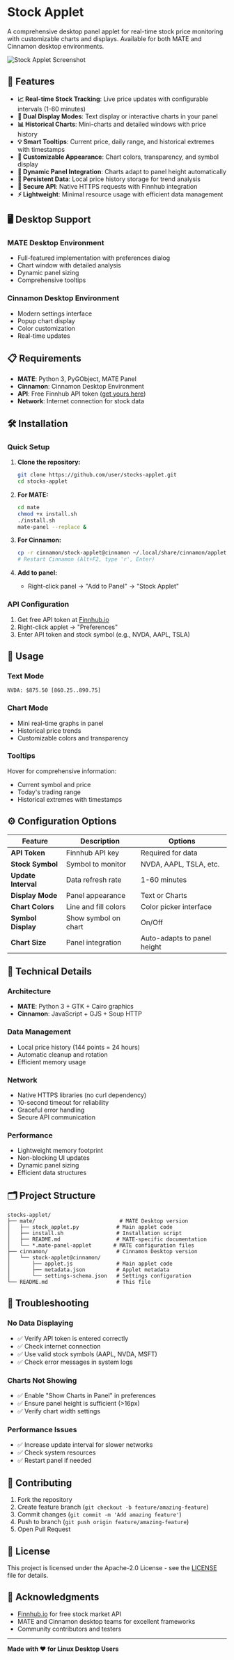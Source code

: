 # Stock Applet

A comprehensive desktop panel applet for real-time stock price monitoring with customizable charts and displays. Available for both MATE and Cinnamon desktop environments.

![Stock Applet Screenshot](https://via.placeholder.com/800x200/2c3e50/ffffff?text=Stock+Applet+-+Real-time+Stock+Monitoring)

## 🚀 Features

- **📈 Real-time Stock Tracking**: Live price updates with configurable intervals (1-60 minutes)
- **🎨 Dual Display Modes**: Text display or interactive charts in your panel
- **📊 Historical Charts**: Mini-charts and detailed windows with price history
- **💡 Smart Tooltips**: Current price, daily range, and historical extremes with timestamps
- **🎨 Customizable Appearance**: Chart colors, transparency, and symbol display
- **📱 Dynamic Panel Integration**: Charts adapt to panel height automatically
- **💾 Persistent Data**: Local price history storage for trend analysis
- **🔐 Secure API**: Native HTTPS requests with Finnhub integration
- **⚡ Lightweight**: Minimal resource usage with efficient data management

## 🖥️ Desktop Support

### MATE Desktop Environment
- Full-featured implementation with preferences dialog
- Chart window with detailed analysis
- Dynamic panel sizing
- Comprehensive tooltips

### Cinnamon Desktop Environment
- Modern settings interface
- Popup chart display
- Color customization
- Real-time updates

## 📋 Requirements

- **MATE**: Python 3, PyGObject, MATE Panel
- **Cinnamon**: Cinnamon Desktop Environment
- **API**: Free Finnhub API token ([get yours here](https://finnhub.io))
- **Network**: Internet connection for stock data

## 🛠️ Installation

### Quick Setup

1. **Clone the repository:**
   ```bash
   git clone https://github.com/user/stocks-applet.git
   cd stocks-applet
   ```

2. **For MATE:**
   ```bash
   cd mate
   chmod +x install.sh
   ./install.sh
   mate-panel --replace &
   ```

3. **For Cinnamon:**
   ```bash
   cp -r cinnamon/stock-applet@cinnamon ~/.local/share/cinnamon/applets/
   # Restart Cinnamon (Alt+F2, type 'r', Enter)
   ```

4. **Add to panel:**
   - Right-click panel → "Add to Panel" → "Stock Applet"

### API Configuration

1. Get free API token at [Finnhub.io](https://finnhub.io)
2. Right-click applet → "Preferences"
3. Enter API token and stock symbol (e.g., NVDA, AAPL, TSLA)

## 📖 Usage

### Text Mode
```
NVDA: $875.50 [860.25..890.75]
```

### Chart Mode
- Mini real-time graphs in panel
- Historical price trends
- Customizable colors and transparency

### Tooltips
Hover for comprehensive information:
- Current symbol and price
- Today's trading range
- Historical extremes with timestamps

## ⚙️ Configuration Options

| Feature | Description | Options |
|---------|-------------|---------|
| **API Token** | Finnhub API key | Required for data |
| **Stock Symbol** | Symbol to monitor | NVDA, AAPL, TSLA, etc. |
| **Update Interval** | Data refresh rate | 1-60 minutes |
| **Display Mode** | Panel appearance | Text or Charts |
| **Chart Colors** | Line and fill colors | Color picker interface |
| **Symbol Display** | Show symbol on chart | On/Off |
| **Chart Size** | Panel integration | Auto-adapts to panel height |

## 🔧 Technical Details

### Architecture
- **MATE**: Python 3 + GTK + Cairo graphics
- **Cinnamon**: JavaScript + GJS + Soup HTTP

### Data Management
- Local price history (144 points = 24 hours)
- Automatic cleanup and rotation
- Efficient memory usage

### Network
- Native HTTPS libraries (no curl dependency)
- 10-second timeout for reliability
- Graceful error handling
- Secure API communication

### Performance
- Lightweight memory footprint
- Non-blocking UI updates
- Dynamic panel sizing
- Efficient data structures

## 🗂️ Project Structure

```
stocks-applet/
├── mate/                           # MATE Desktop version
│   ├── stock_applet.py            # Main applet code
│   ├── install.sh                 # Installation script
│   ├── README.md                  # MATE-specific documentation
│   └── *.mate-panel-applet       # MATE configuration files
├── cinnamon/                      # Cinnamon Desktop version
│   └── stock-applet@cinnamon/
│       ├── applet.js              # Main applet code
│       ├── metadata.json          # Applet metadata
│       └── settings-schema.json   # Settings configuration
└── README.md                      # This file
```

## 🚨 Troubleshooting

### No Data Displaying
- ✅ Verify API token is entered correctly
- ✅ Check internet connection
- ✅ Use valid stock symbols (AAPL, NVDA, MSFT)
- ✅ Check error messages in system logs

### Charts Not Showing
- ✅ Enable "Show Charts in Panel" in preferences
- ✅ Ensure panel height is sufficient (>16px)
- ✅ Verify chart width settings

### Performance Issues
- ✅ Increase update interval for slower networks
- ✅ Check system resources
- ✅ Restart panel if needed

## 🤝 Contributing

1. Fork the repository
2. Create feature branch (`git checkout -b feature/amazing-feature`)
3. Commit changes (`git commit -m 'Add amazing feature'`)
4. Push to branch (`git push origin feature/amazing-feature`)
5. Open Pull Request

## 📄 License

This project is licensed under the Apache-2.0 License - see the [LICENSE](LICENSE) file for details.

## 🙏 Acknowledgments

- [Finnhub.io](https://finnhub.io) for free stock market API
- MATE and Cinnamon desktop teams for excellent frameworks
- Community contributors and testers

---

**Made with ❤️ for Linux Desktop Users**